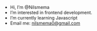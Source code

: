- Hi, I’m @Nilsmema
- I’m interested in frontend development.
- I’m currently learning Javascript
- Email me: nilsmema0@gmail.com

<!---
Nilsmema/Nilsmema is a ✨ special ✨ repository because its `README.md` (this file) appears on your GitHub profile.
You can click the Preview link to take a look at your changes.
--->
